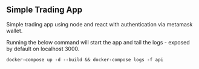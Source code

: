## Simple Trading App

Simple trading app using node and react with authentication via metamask wallet.

Running the below command will start the app and tail the logs - exposed by default on localhost 3000.
```
docker-compose up -d --build && docker-compose logs -f api
```
